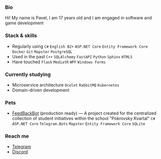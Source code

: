 ### Bio
Hi! My name is Pavel, I am 17 years old and I am engaged in software and game development

### Stack & skills
- Regularly using `C#` `English B2+` `ASP.NET Core` `Entity Framework Core` `Docker` `Git` `Mapster` `PostgreSQL`
- Used in the past `C++` `SQLAlchemy` `FastAPI` `Python` `Sphinx` `HTML5`
- Have touched `Flask` `MediatR` `WPF` `Windows Forms`

### Currently studying
- Microservice architecture `Ocelot` `RabbitMQ` `Kubernetes`
- Domain-driven development

### Pets
- [FeedBackBot](https://github.com/undrcrxwn/radzinsky) (production ready) — A project created for the centralized collection of student initiatives within the school "Pokrovsky Kvartal" `C#` `ASP.NET Core` `Telegram.Bots` `Mapster` `Entity Framework Core` `SQLite`

### Reach me
- [Telegram](https://t.me/PEPIDUSTER)
- [Discord](https://discordapp.com/users/312879192784240643)

